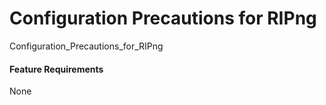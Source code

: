 Configuration Precautions for RIPng
===================================

Configuration_Precautions_for_RIPng

#### Feature Requirements

None